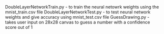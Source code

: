 DoubleLayerNetworkTrain.py - to train the neural netowrk weights using the mnist_train.csv file
DoubleLayerNetworkTest.py - to test neural network weights and give accuracy using mnist_test.csv file
GuessDrawing.py - takes user input on 28x28 canvas to guess a number with a confidence score out of 1
